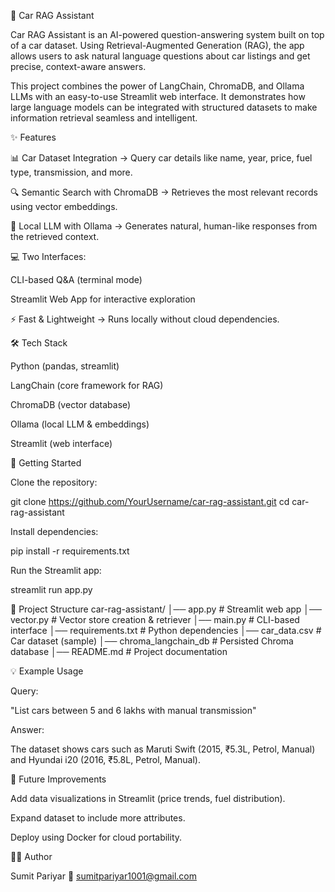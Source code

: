 🚗 Car RAG Assistant

Car RAG Assistant is an AI-powered question-answering system built on top of a car dataset. Using Retrieval-Augmented Generation (RAG), the app allows users to ask natural language questions about car listings and get precise, context-aware answers.

This project combines the power of LangChain, ChromaDB, and Ollama LLMs with an easy-to-use Streamlit web interface. It demonstrates how large language models can be integrated with structured datasets to make information retrieval seamless and intelligent.

✨ Features

📊 Car Dataset Integration → Query car details like name, year, price, fuel type, transmission, and more.

🔍 Semantic Search with ChromaDB → Retrieves the most relevant records using vector embeddings.

🧠 Local LLM with Ollama → Generates natural, human-like responses from the retrieved context.

💻 Two Interfaces:

CLI-based Q&A (terminal mode)

Streamlit Web App for interactive exploration

⚡ Fast & Lightweight → Runs locally without cloud dependencies.

🛠️ Tech Stack

Python (pandas, streamlit)

LangChain (core framework for RAG)

ChromaDB (vector database)

Ollama (local LLM & embeddings)

Streamlit (web interface)

🚀 Getting Started

Clone the repository:

git clone https://github.com/YourUsername/car-rag-assistant.git
cd car-rag-assistant


Install dependencies:

pip install -r requirements.txt


Run the Streamlit app:

streamlit run app.py

📂 Project Structure
car-rag-assistant/
│── app.py              # Streamlit web app
│── vector.py           # Vector store creation & retriever
│── main.py             # CLI-based interface
│── requirements.txt    # Python dependencies
│── car_data.csv        # Car dataset (sample)
│── chroma_langchain_db # Persisted Chroma database
│── README.md           # Project documentation

💡 Example Usage

Query:

"List cars between 5 and 6 lakhs with manual transmission"

Answer:

The dataset shows cars such as Maruti Swift (2015, ₹5.3L, Petrol, Manual) and Hyundai i20 (2016, ₹5.8L, Petrol, Manual).

📌 Future Improvements

Add data visualizations in Streamlit (price trends, fuel distribution).

Expand dataset to include more attributes.

Deploy using Docker for cloud portability.

👨‍💻 Author

Sumit Pariyar
📧 sumitpariyar1001@gmail.com
